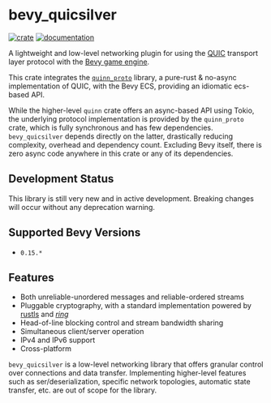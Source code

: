 # bevy_quicsilver

[![crate](https://img.shields.io/crates/v/bevy_quicsilver.svg)](https://crates.io/crates/bevy_quicsilver)
[![documentation](https://docs.rs/bevy_quicsilver/badge.svg)](https://docs.rs/bevy_quicsilver)

A lightweight and low-level networking plugin for using the [QUIC](https://quicwg.org/) transport layer protocol with the [Bevy game engine](https://bevyengine.org/).

This crate integrates the [`quinn_proto`](https://github.com/quinn-rs/quinn) library, a pure-rust & no-async implementation of QUIC, with the Bevy ECS, providing an idiomatic ecs-based API.

While the higher-level `quinn` crate offers an async-based API using Tokio, the underlying protocol implementation is provided by the `quinn_proto` crate, which is fully synchronous and has few dependencies. `bevy_quicsilver` depends directly on the latter, drastically reducing complexity, overhead and dependency count. Excluding Bevy itself, there is zero async code anywhere in this crate or any of its dependencies.

## Development Status

This library is still very new and in active development. Breaking changes will occur without any deprecation warning.

## Supported Bevy Versions

- `0.15.*`

## Features

- Both unreliable-unordered messages and reliable-ordered streams
- Pluggable cryptography, with a standard implementation powered by [rustls](https://github.com/rustls/rustls) and [*ring*](https://github.com/briansmith/ring)
- Head-of-line blocking control and stream bandwidth sharing
- Simultaneous client/server operation
- IPv4 and IPv6 support
- Cross-platform

`bevy_quicsilver` is a low-level networking library that offers granular control over connections and data transfer. Implementing higher-level features such as ser/deserialization, specific network topologies, automatic state transfer, etc. are out of scope for the library.
